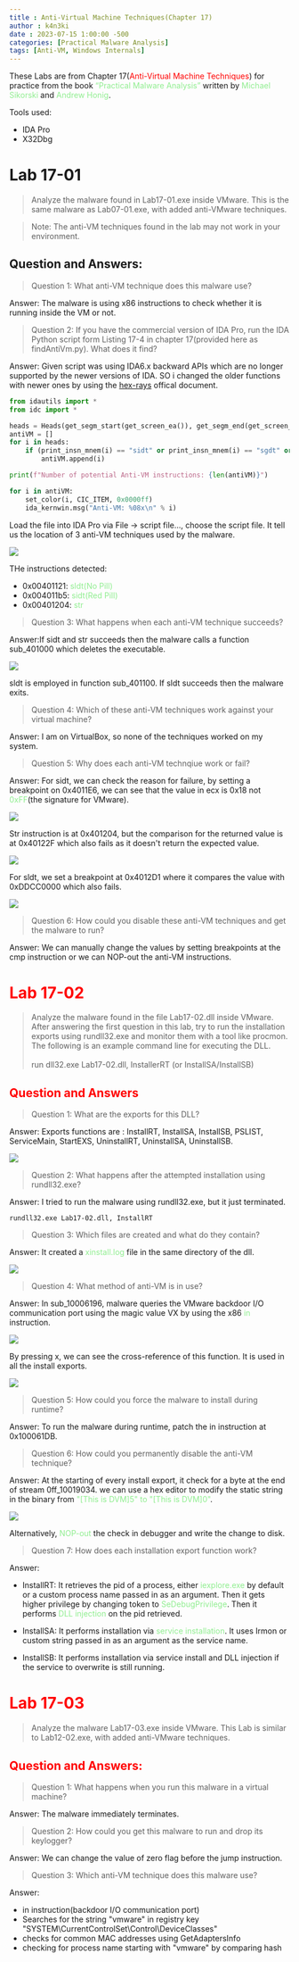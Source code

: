 ```yaml
---
title : Anti-Virtual Machine Techniques(Chapter 17)
author : k4n3ki
date : 2023-07-15 1:00:00 -500
categories: [Practical Malware Analysis]
tags: [Anti-VM, Windows Internals]
---
```


These Labs are from Chapter 17(<span style="color:red">Anti-Virtual Machine Techniques</span>) for practice from the book <span style="color:lightgreen">“Practical Malware Analysis”</span> written by <span style="color:lightgreen">Michael Sikorski</span> and <span style="color:lightgreen">Andrew Honig</span>.

Tools used:
- IDA Pro
- X32Dbg

# Lab 17-01

> Analyze the malware found in Lab17-01.exe inside VMware. This is the same malware as Lab07-01.exe, with added anti-VMware techniques.

> Note: The anti-VM techniques found in the lab may not work in your environment.

## Question and Answers:

> Question 1: What anti-VM technique does this malware use?

Answer: The malware is using x86 instructions to check whether it is running inside the VM or not.

> Question 2: If you have the commercial version of IDA Pro, run the IDA Python script form Listing 17-4 in chapter 17(provided here as findAntiVm.py). What does it find?

Answer: Given script was using IDA6.x backward APIs which are no longer supported by the newer versions of IDA. SO i changed the older functions with newer ones by using the [hex-rays](https://www.hex-rays.com/products/ida/support/ida74_idapython_no_bc695_porting_guide.shtml) offical document.

```python
from idautils import *
from idc import *

heads = Heads(get_segm_start(get_screen_ea()), get_segm_end(get_screen_ea()))
antiVM = []
for i in heads:
	if (print_insn_mnem(i) == "sidt" or print_insn_mnem(i) == "sgdt" or print_insn_mnem(i) == "sldt" or print_insn_mnem(i) == "smsw" or print_insn_mnem(i) == "str" or print_insn_mnem(i) == "in" or print_insn_mnem(i) == "cpuid"):
		antiVM.append(i)

print(f"Number of potential Anti-VM instructions: {len(antiVM)}")

for i in antiVM:
	set_color(i, CIC_ITEM, 0x0000ff)
	ida_kernwin.msg("Anti-VM: %08x\n" % i)
```

Load the file into IDA Pro via File -> script file..., choose the script file. It tell us the location of 3 anti-VM techniques used by the malware.

<img src="/assets/img/lab17/1scriptresults.png">

THe instructions detected:
- 0x00401121: <span style="color:lightgreen">sldt(No Pill)</span>
- 0x004011b5: <span style="color:lightgreen">sidt(Red Pill)</span>
- 0x00401204: <span style="color:lightgreen">str</span>

> Question 3: What happens when each anti-VM technique succeeds?

Answer:If sidt and str succeeds then the malware calls a function sub_401000 which deletes the executable. 

<img src="/assets/img/lab17/13.png">

sldt is employed in function sub_401100. If sldt succeeds then the malware exits.

> Question 4: Which of these anti-VM techniques work against your virtual machine?

Answer: I am on VirtualBox, so none of the techniques worked on my system.

> Question 5: Why does each anti-VM technqiue work or fail?

Answer: For sidt, we can check the reason for failure, by setting a breakpoint on 0x4011E6, we can see that the value in ecx is 0x18 not <span style="color:lightgreen">0xFF</span>(the signature for VMware).

<img src="/assets/img/lab17/151.png">

Str instruction is at 0x401204, but the comparison for the returned value is at 0x40122F which also fails as it doesn't return the expected value.

<img src="/assets/img/lab17/152.png">

For sldt, we set a breakpoint at 0x4012D1 where it compares the value with 0xDDCC0000 which also fails.

<img src="/assets/img/lab17/153.png">

> Question 6: How could you disable these anti-VM techniques and get the malware to run?

Answer: We can manually change the values by setting breakpoints at the cmp instruction or we can NOP-out the anti-VM instructions.


# <span style="color:red">Lab 17-02</span>

> Analyze the malware found in the file Lab17-02.dll inside VMware. After answering the first question in this lab, try to run the installation exports using rundll32.exe and monitor them with a tool like procmon. The following is an example command line for executing the DLL. <br/><br/>
> run dll32.exe Lab17-02.dll, InstallerRT (or InstallSA/InstallSB)

## <span style="color:red">Question and Answers</span>

> Question 1: What are the exports for this DLL?

Answer: Exports functions are : InstallRT, InstallSA, InstallSB, PSLIST, ServiceMain, StartEXS, UninstallRT, UninstallSA, UninstallSB.

<img src="/assets/img/lab17/2exports.png">

> Question 2: What happens after the attempted installation using rundll32.exe?

Answer: I tried to run the malware using rundll32.exe, but it just terminated.

```
rundll32.exe Lab17-02.dll, InstallRT
```


> Question 3: Which files are created and what do they contain?

Answer: It created a <span style="color:lightgreen">xinstall.log</span> file in the same directory of the dll.

<img src="/assets/img/lab17/2logcontent.png">

> Question 4: What method of anti-VM is in use?

Answer: In sub_10006196, malware queries the VMware backdoor I/O communication port using the magic value VX by using the x86 <span style="color:lightgreen">in</span> instruction. 

<img src="/assets/img/lab17/2technique.png">

By pressing x, we can see the cross-reference of this function. It is used in all the install exports.

<img src="/assets/img/lab17/2xref.png">

> Question 5: How could you force the malware to install during runtime?

Answer: To run the malware during runtime, patch the in instruction at 0x100061DB.

> Question 6: How could you permanently disable the anti-VM technique?

Answer: At the starting of every install export, it check for a byte at the end of stream 0ff_10019034. we can use a hex editor to modify the static string in the binary from <span style="color:lightgreen">"[This is DVM]5" to "[This is DVM]0"</span>.

<img src="/assets/img/lab17/26.png">

Alternatively, <span style="color:lightgreen">NOP-out</span> the check in debugger and write the change to disk.

> Question 7: How does each installation export function work?

Answer:

- InstallRT: It retrieves the pid of a process, either <span style="color:lightgreen">iexplore.exe</span> by default or a custom process name passed in as an argument. Then it gets higher privilege by changing token to <span style="color:lightgreen">SeDebugPrivilege</span>. Then it performs <span style="color:lightgreen">DLL injection</span> on the pid retrieved.

- InstallSA: It performs installation via <span style="color:lightgreen">service installation</span>. It uses Irmon or custom string passed in as an argument as the service name.

- InstallSB: It performs installation via service install and DLL injection if the service to overwrite is still running.


# <span style="color:red">Lab 17-03</span>

> Analyze the malware Lab17-03.exe inside VMware. This Lab is similar to Lab12-02.exe, with added anti-VMware techniques.

## <span style="color:red">Question and Answers:</span>

> Question 1: What happens when you run this malware in a virtual machine?

Answer: The malware immediately terminates.

> Question 2: How could you get this malware to run and drop its keylogger?

Answer: We can change the value of zero flag before the jump instruction.

> Question 3: Which anti-VM technique does this malware use?

Answer: 

- in instruction(backdoor I/O communication port)
- Searches for the string "vmware" in registry key "SYSTEM\CurrentControlSet\Control\DeviceClasses"
- checks for common MAC addresses using GetAdaptersInfo
- checking for process name starting with "vmware" by comparing hash

